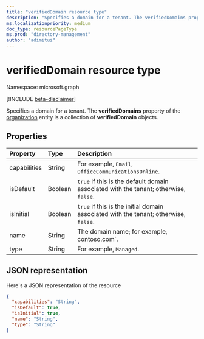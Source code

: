 ```yaml
---
title: "verifiedDomain resource type"
description: "Specifies a domain for a tenant. The verifiedDomains property of the organization entity is a collection of verifiedDomain objects."
ms.localizationpriority: medium
doc_type: resourcePageType
ms.prod: "directory-management"
author: "adimitui"
---
```


# verifiedDomain resource type

Namespace: microsoft.graph

[!INCLUDE [beta-disclaimer](../../includes/beta-disclaimer.md)]

Specifies a domain for a tenant. The **verifiedDomains** property of the [organization](organization.md) entity is a collection of **verifiedDomain** objects.


## Properties
| Property     | Type    | Description                                                                          |
|:-------------|:--------|:-------------------------------------------------------------------------------------|
| capabilities | String  | For example, `Email`, `OfficeCommunicationsOnline`.                                  |
| isDefault    | Boolean | `true` if this is the default domain associated with the tenant; otherwise, `false`. |
| isInitial    | Boolean | `true` if this is the initial domain associated with the tenant; otherwise, `false`. |
| name         | String  | The domain name; for example, contoso.com`.                             |
| type         | String  | For example, `Managed`.                                                              |

## JSON representation

Here's a JSON representation of the resource

<!-- {
  "blockType": "resource",
  "optionalProperties": [

  ],
  "@odata.type": "microsoft.graph.verifiedDomain"
}-->

```json
{
  "capabilities": "String",
  "isDefault": true,
  "isInitial": true,
  "name": "String",
  "type": "String"
}

```

<!-- uuid: 8fcb5dbc-d5aa-4681-8e31-b001d5168d79
2015-10-25 14:57:30 UTC -->
<!--
{
  "type": "#page.annotation",
  "description": "verifiedDomain resource",
  "keywords": "",
  "section": "documentation",
  "tocPath": "",
  "suppressions": []
}
-->


